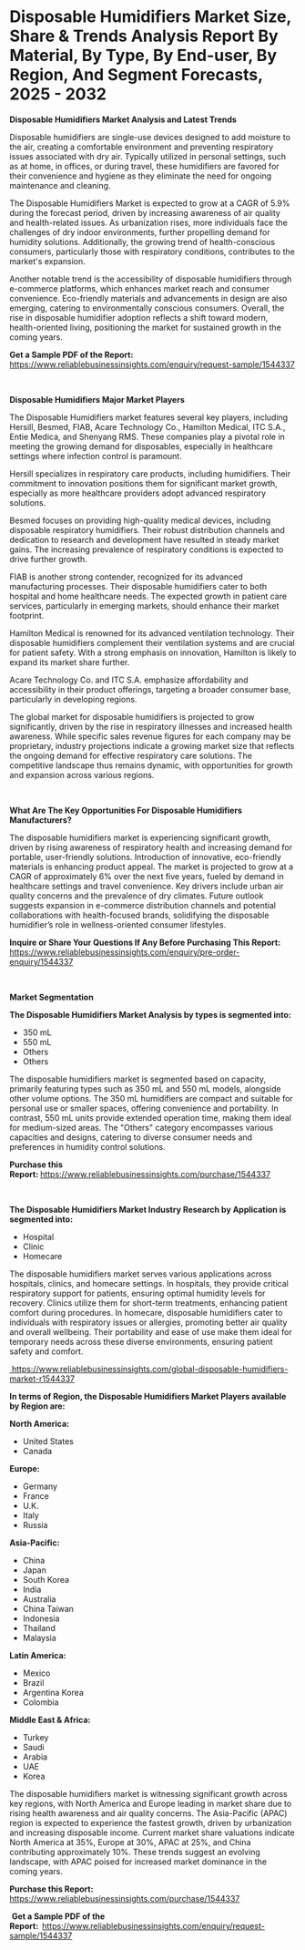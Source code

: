 <p><h1>Disposable Humidifiers Market Size, Share & Trends Analysis Report By Material, By Type, By End-user, By Region, And Segment Forecasts, 2025 - 2032</h1></p><p><strong>Disposable Humidifiers Market Analysis and Latest Trends</strong></p>
<p><p>Disposable humidifiers are single-use devices designed to add moisture to the air, creating a comfortable environment and preventing respiratory issues associated with dry air. Typically utilized in personal settings, such as at home, in offices, or during travel, these humidifiers are favored for their convenience and hygiene as they eliminate the need for ongoing maintenance and cleaning.</p><p>The Disposable Humidifiers Market is expected to grow at a CAGR of 5.9% during the forecast period, driven by increasing awareness of air quality and health-related issues. As urbanization rises, more individuals face the challenges of dry indoor environments, further propelling demand for humidity solutions. Additionally, the growing trend of health-conscious consumers, particularly those with respiratory conditions, contributes to the market's expansion.</p><p>Another notable trend is the accessibility of disposable humidifiers through e-commerce platforms, which enhances market reach and consumer convenience. Eco-friendly materials and advancements in design are also emerging, catering to environmentally conscious consumers. Overall, the rise in disposable humidifier adoption reflects a shift toward modern, health-oriented living, positioning the market for sustained growth in the coming years.</p></p>
<p><strong>Get a Sample PDF of the Report:&nbsp;</strong> <a href="https://www.reliablebusinessinsights.com/enquiry/request-sample/1544337?utm_campaign=3045&utm_medium=2&utm_source=Github&utm_content=ia&utm_term=13042025&utm_id=disposable-humidifiers">https://www.reliablebusinessinsights.com/enquiry/request-sample/1544337</a></p>
<p>&nbsp;</p>
<p><strong>Disposable Humidifiers Major Market Players</strong></p>
<p><p>The Disposable Humidifiers market features several key players, including Hersill, Besmed, FIAB, Acare Technology Co., Hamilton Medical, ITC S.A., Entie Medica, and Shenyang RMS. These companies play a pivotal role in meeting the growing demand for disposables, especially in healthcare settings where infection control is paramount.</p><p>Hersill specializes in respiratory care products, including humidifiers. Their commitment to innovation positions them for significant market growth, especially as more healthcare providers adopt advanced respiratory solutions.</p><p>Besmed focuses on providing high-quality medical devices, including disposable respiratory humidifiers. Their robust distribution channels and dedication to research and development have resulted in steady market gains. The increasing prevalence of respiratory conditions is expected to drive further growth.</p><p>FIAB is another strong contender, recognized for its advanced manufacturing processes. Their disposable humidifiers cater to both hospital and home healthcare needs. The expected growth in patient care services, particularly in emerging markets, should enhance their market footprint.</p><p>Hamilton Medical is renowned for its advanced ventilation technology. Their disposable humidifiers complement their ventilation systems and are crucial for patient safety. With a strong emphasis on innovation, Hamilton is likely to expand its market share further.</p><p>Acare Technology Co. and ITC S.A. emphasize affordability and accessibility in their product offerings, targeting a broader consumer base, particularly in developing regions.</p><p>The global market for disposable humidifiers is projected to grow significantly, driven by the rise in respiratory illnesses and increased health awareness. While specific sales revenue figures for each company may be proprietary, industry projections indicate a growing market size that reflects the ongoing demand for effective respiratory care solutions. The competitive landscape thus remains dynamic, with opportunities for growth and expansion across various regions.</p></p>
<p>&nbsp;</p>
<p><strong>What Are The Key Opportunities For Disposable Humidifiers Manufacturers?</strong></p>
<p><p>The disposable humidifiers market is experiencing significant growth, driven by rising awareness of respiratory health and increasing demand for portable, user-friendly solutions. Introduction of innovative, eco-friendly materials is enhancing product appeal. The market is projected to grow at a CAGR of approximately 6% over the next five years, fueled by demand in healthcare settings and travel convenience. Key drivers include urban air quality concerns and the prevalence of dry climates. Future outlook suggests expansion in e-commerce distribution channels and potential collaborations with health-focused brands, solidifying the disposable humidifier’s role in wellness-oriented consumer lifestyles.</p></p>
<p><strong>Inquire or Share Your Questions If Any Before Purchasing This Report:</strong> <a href="https://www.reliablebusinessinsights.com/enquiry/pre-order-enquiry/1544337?utm_campaign=3045&utm_medium=2&utm_source=Github&utm_content=ia&utm_term=13042025&utm_id=disposable-humidifiers">https://www.reliablebusinessinsights.com/enquiry/pre-order-enquiry/1544337</a></p>
<p>&nbsp;</p>
<p><strong>Market Segmentation</strong></p>
<p><strong>The Disposable Humidifiers Market Analysis by types is segmented into:</strong></p>
<p><ul><li>350 mL</li><li>550 mL</li><li>Others</li><li>Others</li></ul></p>
<p><p>The disposable humidifiers market is segmented based on capacity, primarily featuring types such as 350 mL and 550 mL models, alongside other volume options. The 350 mL humidifiers are compact and suitable for personal use or smaller spaces, offering convenience and portability. In contrast, 550 mL units provide extended operation time, making them ideal for medium-sized areas. The "Others" category encompasses various capacities and designs, catering to diverse consumer needs and preferences in humidity control solutions.</p></p>
<p><strong>Purchase this Report:&nbsp;</strong><a href="https://www.reliablebusinessinsights.com/purchase/1544337?utm_campaign=3045&utm_medium=2&utm_source=Github&utm_content=ia&utm_term=13042025&utm_id=disposable-humidifiers">https://www.reliablebusinessinsights.com/purchase/1544337</a></p>
<p>&nbsp;</p>
<p><strong>The Disposable Humidifiers Market Industry Research by Application is segmented into:</strong></p>
<p><ul><li>Hospital</li><li>Clinic</li><li>Homecare</li></ul></p>
<p><p>The disposable humidifiers market serves various applications across hospitals, clinics, and homecare settings. In hospitals, they provide critical respiratory support for patients, ensuring optimal humidity levels for recovery. Clinics utilize them for short-term treatments, enhancing patient comfort during procedures. In homecare, disposable humidifiers cater to individuals with respiratory issues or allergies, promoting better air quality and overall wellbeing. Their portability and ease of use make them ideal for temporary needs across these diverse environments, ensuring patient safety and comfort.</p></p>
<p><a href="https://www.reliablebusinessinsights.com/global-disposable-humidifiers-market-r1544337?utm_campaign=3045&utm_medium=2&utm_source=Github&utm_content=ia&utm_term=13042025&utm_id=disposable-humidifiers">&nbsp;https://www.reliablebusinessinsights.com/global-disposable-humidifiers-market-r1544337</a></p>
<p><strong>In terms of Region, the Disposable Humidifiers Market Players available by Region are:</strong></p>
<p>
    <p> <strong> North America: </strong>
        <ul>
            <li>United States</li>
            <li>Canada</li>
        </ul>
        </p> 
    <p> <strong> Europe: </strong>
        <ul>
            <li>Germany</li>
            <li>France</li>
            <li>U.K.</li>
            <li>Italy</li>
            <li>Russia</li>
        </ul>
        </p> 
    <p> <strong> Asia-Pacific: </strong>
        <ul>
            <li>China</li>
            <li>Japan</li>
            <li>South Korea</li>
            <li>India</li>
            <li>Australia</li>
            <li>China Taiwan</li>
            <li>Indonesia</li>
            <li>Thailand</li>
            <li>Malaysia</li>
        </ul>
        </p> 
    <p> <strong> Latin America: </strong>
        <ul>
            <li>Mexico</li>
            <li>Brazil</li>
            <li>Argentina Korea</li>
            <li>Colombia</li>
        </ul>
        </p> 
    <p> <strong> Middle East & Africa: </strong>
        <ul>
            <li>Turkey</li>
            <li>Saudi</li>
            <li>Arabia</li>
            <li>UAE</li>
            <li>Korea</li>
        </ul>
    </p>
    </p>
<p><p>The disposable humidifiers market is witnessing significant growth across key regions, with North America and Europe leading in market share due to rising health awareness and air quality concerns. The Asia-Pacific (APAC) region is expected to experience the fastest growth, driven by urbanization and increasing disposable income. Current market share valuations indicate North America at 35%, Europe at 30%, APAC at 25%, and China contributing approximately 10%. These trends suggest an evolving landscape, with APAC poised for increased market dominance in the coming years.</p></p>
<p><strong>Purchase this Report: </strong><a href="https://www.reliablebusinessinsights.com/purchase/1544337?utm_campaign=3045&utm_medium=2&utm_source=Github&utm_content=ia&utm_term=13042025&utm_id=disposable-humidifiers">https://www.reliablebusinessinsights.com/purchase/1544337</a></p>
<p>&nbsp;<strong>Get a Sample PDF of the Report:&nbsp;&nbsp;</strong><a href="https://www.reliablebusinessinsights.com/enquiry/request-sample/1544337?utm_campaign=3045&utm_medium=2&utm_source=Github&utm_content=ia&utm_term=13042025&utm_id=disposable-humidifiers">https://www.reliablebusinessinsights.com/enquiry/request-sample/1544337</a></p>
<p><strong></strong></p>
<p><p></p><p></p><p></p></p>